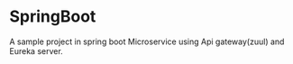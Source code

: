 # SpringBoot
A sample project in spring boot Microservice using Api gateway(zuul) and Eureka server. 
